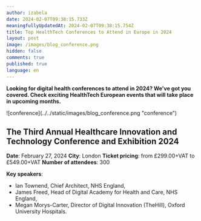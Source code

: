 ```yaml
---
author: izabela
date: 2024-02-07T09:38:15.733Z
meaningfullyUpdatedAt: 2024-02-07T09:38:15.754Z
title: Top HealthTech Conferences to Attend in Europe in 2024
layout: post
image: /images/blog_conference.png
hidden: false
comments: true
published: true
language: en
---
```

**Looking for digital health conferences to attend in 2024? We’ve got you covered. Check exciting HealthTech European events that will take place in upcoming months.**

<div className="image">![conference](../../static/images/blog_conference.png "conference")</div>

## The Third Annual Healthcare Innovation and Technology Conference and Exhibition 2024

**Date**: February 27, 2024
**City**: London
**Ticket pricing**: from £299.00+VAT to £549.00+VAT
**Number of attendees**: 300

**Key speakers**: 

* Ian Townend, Chief Architect, NHS England, 
* James Freed, Head of Digital Academy for Health and Care, NHS England, 
* Megan Morys-Carter, Director of Digital Innovation (TheHill), Oxford University Hospitals.